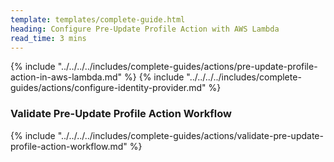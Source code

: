 ```yaml
---
template: templates/complete-guide.html
heading: Configure Pre-Update Profile Action with AWS Lambda
read_time: 3 mins
---
```


{% include "../../../../includes/complete-guides/actions/pre-update-profile-action-in-aws-lambda.md" %}
{% include "../../../../includes/complete-guides/actions/configure-identity-provider.md" %}

### Validate Pre-Update Profile Action Workflow

{% include "../../../../includes/complete-guides/actions/validate-pre-update-profile-action-workflow.md" %}
